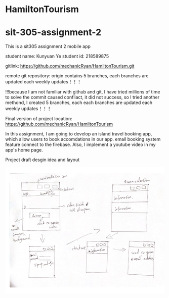 # HamiltonTourism

# sit-305-assignment-2

This is a sit305 assignment 2 mobile app

student name: Kunyuan Ye student id: 218589875

gitlink: https://github.com/mechanicRyan/HamiltonTourism.git

remote git repository: origin contains 5 branches, each branches are updated each weekly updates！！！

!!!because I am not familiar with github and git, I have tried millions of time to solve the commit caused confliact, it did not success, so I tried another methond, I created 5 branches, each each branches are updated each weekly updates！！！

Final version of project location: https://github.com/mechanicRyan/HamiltonTourism

In this assignment, I am going to develop an island travel booking app, which allow users to book accomdations in our app. email booking system feature connect to the firebase. Also, I implement a youtube video in my app's home page.

Project draft desgin idea and layout

![](微信图片_20200531234710.png)
